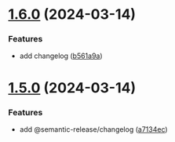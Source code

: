 # [1.6.0](https://github.com/btourman/semantic-release-example/compare/v1.5.0...v1.6.0) (2024-03-14)


### Features

* add changelog ([b561a9a](https://github.com/btourman/semantic-release-example/commit/b561a9a14384634f026a2e07475522428c9cc1b0))

# [1.5.0](https://github.com/btourman/semantic-release-example/compare/v1.4.0...v1.5.0) (2024-03-14)


### Features

* add @semantic-release/changelog ([a7134ec](https://github.com/btourman/semantic-release-example/commit/a7134ec80baea6d1ac88557b03895700d67153fe))
